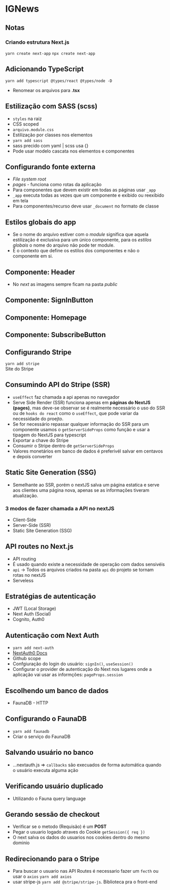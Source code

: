 # IGNews

## Notas

### Criando estrutura Next.js
`yarn create next-app`
`npx create next-app`

## Adicionando TypeScript
`yarn add typescript @types/react @types/node -D`

* Renomear os arquivos para **.tsx**

## Estilização com SASS (scss)

* `styles` na raiz
* CSS scoped
* `arquivo.module.css`
* Estilização por classes nos elementos
* `yarn add sass`
* sass precido com yaml | scss usa {}
* Pode usar modelo cascata nos elementos e componentes

## Configurando fonte externa

* *File system root*
* *pages* - funciona como rotas da aplicação
* Para componentes que devem existir em todas as páginas usar `_app`
* `_app` executa todas as vezes que um componente e exibido ou reexibido em tela
* Para componentes/recurso deve usar `_document` no formato de classe

## Estilos globais do app

* Se o nome do arquivo estiver com o *module* significa que aquela estilização é exclusiva para um único componente, para os *estilos globais* o nome do arquivo não pode ter module.
* É o contexto que define os estilos dos componentes e não o componente em si.

## Componente: Header

* No *next* as imagens sempre ficam na pasta *public*

## Componente: SignInButton

## Componente: Homepage

## Componente: SubscribeButton

## Configurando Stripe

`yarn add stripe` </br>
Site do Stripe

## Consumindo API do Stripe (SSR)

* `useEffect` faz chamada a api apenas no navegador
* Serve Side Render (SSR) funciona apenas em **páginas do NextJS (pages)**, mas deve-se observar se é realmente necessário o uso do SSR ou de `hooks do react` como o `useEffect`, que pode variar da necessidade do proejto.
* Se for necessário repassar qualquer informação do SSR para um componente usamos o `getServerSideProps` como função e usar a tipagem do NextJS para typescript
* Exportar a chave do Stripe
* Consumir o Stripe dentro de `getServerSideProps`
* Valores monetários em banco de dados é preferivél salvar em centavos e depois converter 

## Static Site Generation (SSG)
* Semelhante ao SSR, porém o nextJS salva um página estatica e serve aos clientes uma página nova, apenas se as informações tiveram atualização.

### 3 modos de fazer chamada a API no nextJS
* Client-Side
* Server-Side (SSR)
* Static Site Generation (SSG) 

## API routes no Next.js

* API routing
* É usado quando existe a necessidade de operação com dados sensivéis
* `api` -> Todos os arquivos criados na pasta `api` do projeto se tornam rotas no nextJS 
* Serveless


## Estratégias de autenticação

* JWT (Local Storage)
* Next Auth (Social)
* Cognito, Auth0

## Autenticação com Next Auth

* `yarn add next-auth`
* [NextAuth0 Docs](https://next-auth.js.org/getting-started/example)
* Github scope
* Confgiuração do login do usuário: `signIn()`, `useSession()`
* Configurar o provider de autenticação do Next nos lugares onde a aplicação vai usar as informções: `pageProps.session`

## Escolhendo um banco de dados

* FaunaDB - HTTP

## Configurando o FaunaDB

* `yarn add faunadb`
* Criar o serviço do FaunaDB

## Salvando usuário no banco

* ...nextauth.js => `callbacks` são execuados de forma automática quando o usuário executa alguma ação

## Verificando usuário duplicado

* Utilizando o Fauna query language

## Gerando sessão de checkout

* Verificar se o metodo (Requisão) é um **POST**
* Pegar o usuario logado atraves do Cookie `getSession({ req })`
* O next salva os dados do usuarios nos cookies dentro do mesmo dominio

## Redirecionando para o Stripe

* Para buscar o usuario nas API Routes é necessario fazer um `fecth` ou usar o `axios` `yarn add axios`
* usar stripe-js `yarn add @stripe/stripe-js`. Biblioteca pra o front-end
